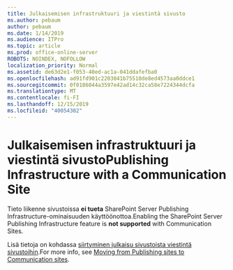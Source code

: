 ```yaml
---
title: Julkaisemisen infrastruktuuri ja viestintä sivusto
ms.author: pebaum
author: pebaum
ms.date: 1/14/2019
ms.audience: ITPro
ms.topic: article
ms.prod: office-online-server
ROBOTS: NOINDEX, NOFOLLOW
localization_priority: Normal
ms.assetid: de63d2e1-f053-40ed-ac1a-041ddafefba0
ms.openlocfilehash: ad91fd901c2203841b75510de8ed4573aa0ddce1
ms.sourcegitcommit: 0f0186044a3597e42ad14c32ca58e7224344dcfa
ms.translationtype: MT
ms.contentlocale: fi-FI
ms.lasthandoff: 12/15/2019
ms.locfileid: "40054302"
---
```

# <a name="publishing-infrastructure-with-a-communication-site"></a><span data-ttu-id="5a8c7-102">Julkaisemisen infrastruktuuri ja viestintä sivusto</span><span class="sxs-lookup"><span data-stu-id="5a8c7-102">Publishing Infrastructure with a Communication Site</span></span>


<span data-ttu-id="5a8c7-103">Tieto liikenne sivustoissa **ei tueta** SharePoint Server Publishing Infrastructure-ominaisuuden käyttöönottoa.</span><span class="sxs-lookup"><span data-stu-id="5a8c7-103">Enabling the SharePoint Server Publishing Infrastructure feature is **not supported** with Communication Sites.</span></span> 
  
<span data-ttu-id="5a8c7-104">Lisä tietoja on kohdassa [siirtyminen julkaisu sivustoista viestintä sivustoihin](https://docs.microsoft.com/sharepoint/publishing-sites-classic-to-modern-experience).</span><span class="sxs-lookup"><span data-stu-id="5a8c7-104">For more info, see [Moving from Publishing sites to Communication sites](https://docs.microsoft.com/sharepoint/publishing-sites-classic-to-modern-experience).</span></span> 
  

